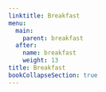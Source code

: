 ```yaml
---
linktitle: Breakfast
menu:
  main:
    parent: breakfast
  after:
    name: breakfast
    weight: 13
title: Breakfast
bookCollapseSection: true
---
```

